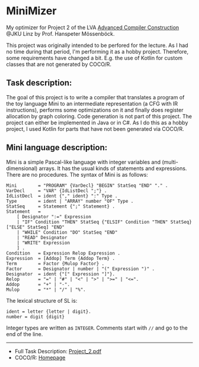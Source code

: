 # MiniMizer
My optimizer for Project 2 of the LVA [Advanced Compiler Construction](https://ssw.jku.at/Teaching/Lectures/ACC/) @JKU Linz by Prof. Hanspeter Mössenböck.

This project was originally intended to be perfored for the lecture. As I had no time during that period, I'm performing it as a hobby project. Therefore, some requirements have changed a bit. E.g. the use of Kotlin for custom classes that are not generated by COCO/R.

## Task description:
The goal of this project is to write a compiler that translates a program of the toy language Mini
to an intermediate representation (a CFG with IR instructions), performs some optimizations
on it and finally does register allocation by graph coloring. Code generation is not part of this
project. The project can either be implemented in Java or in C#. As I do this as a hobby project, I used Kotlin for parts that have not been generated via COCO/R.

## Mini language description:
Mini is a simple Pascal-like language with integer variables and (multi-dimensional) arrays. It
has the usual kinds of statements and expressions. There are no procedures. The syntax of Mini
is as follows:
```
Mini        = "PROGRAM" {VarDecl} "BEGIN" StatSeq "END" "." .
VarDecl     = "VAR" {IdListDecl ";"} .
IdListDecl  = ident {"," ident} ":" Type .
Type        = ident | "ARRAY" number "OF" Type .
StatSeq     = Statement {";" Statement} .
Statement   =
    [ Designator ":=" Expression
    | "IF" Condition "THEN" StatSeq {"ELSIF" Condition "THEN" StatSeq} ["ELSE" StatSeq] "END"
    | "WHILE" Condition "DO" StatSeq "END"
    | "READ" Designator
    | "WRITE" Expression
    ] .
Condition   = Expression Relop Expression .
Expression  = [Addop] Term {Addop Term} .
Term        = Factor {Mulop Factor} .
Factor      = Designator | number | "(" Expression ")" .
Designator  = ident {"[" Expression "]"}.
Relop       = "=" | "#" | "<" | ">" | ">=" | "<=".
Addop       = "+" | "-".
Mulop       = "*" | "/" | "%".
```

The lexical structure of SL is:
```
ident = letter {letter | digit}.
number = digit {digit}
```

Integer types are written as `INTEGER`. Comments start with `//` and go to the end of the line.

---
* Full Task Description: [Project_2.pdf](https://ssw.jku.at/Teaching/Lectures/ACC/Project_2.pdf)
* COCO/R: [Homepage](https://ssw.jku.at/Research/Projects/Coco/)
